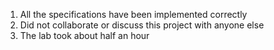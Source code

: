 1. All the specifications have been implemented correctly
2. Did not collaborate or discuss this project with anyone else
3. The lab took about half an hour